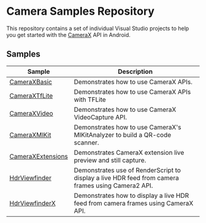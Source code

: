 # Camera Samples Repository

This repository contains a set of individual Visual Studio projects to help you get
started with the [CameraX](https://developer.android.com/training/camerax)
API in Android.

## Samples

| Sample                                    | Description  |
| ----------------------------------------- | ------------ |
| [CameraXBasic](CameraXBasic)              | Demonstrates how to use CameraX APIs. |
| [CameraXTfLite](CameraXTfLite)            | Demonstrates how to use CameraX APIs with TFLite |
| [CameraXVideo](CameraXVideo)              | Demonstrates how to use CameraX VideoCapture API. |
| [CameraXMlKit](CameraXMlKit)              | Demonstrates how to use CameraX's MlKitAnalyzer to build a QR-code scanner. |
| [CameraXExtensions](CameraXExtensions)    | Demonstrates CameraX extension live preview and still capture.
| [HdrViewfinder](HdrViewfinder)            | Demonstrates use of RenderScript to display a live HDR feed from camera frames using Camera2 API. |
| [HdrViewfinderX](HdrViewfinderX)          | Demonstrates how to display a live HDR feed from camera frames using CameraX API. |
